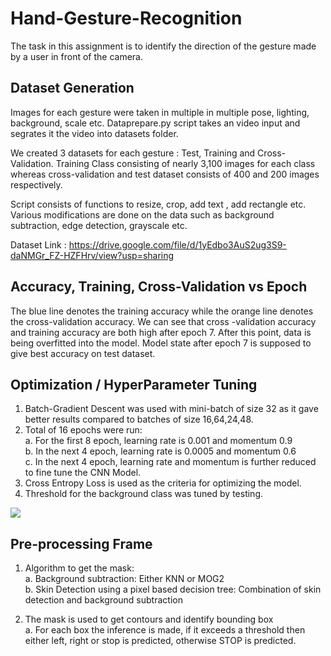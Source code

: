 # Hand-Gesture-Recognition
The task in this assignment is to identify the direction of the gesture made by a user in front of the camera. 

## Dataset Generation
Images for each gesture were taken in multiple in multiple pose, lighting, background, scale etc. Dataprepare.py script takes an video input and segrates it the video into datasets folder.

We created 3 datasets for each gesture : Test, Training and Cross-Validation. Training Class consisting of nearly 3,100 images for each class whereas cross-validation and test dataset consists of 400 and 200 images respectively. 

Script consists of functions to resize, crop, add text , add rectangle etc. Various modifications are done on the data such as background subtraction, edge
detection, grayscale etc.

Dataset Link : https://drive.google.com/file/d/1yEdbo3AuS2ug3S9-daNMGr_FZ-HZFHrv/view?usp=sharing

## Accuracy, Training, Cross-Validation vs Epoch

The blue line denotes the training accuracy while the orange line denotes the cross-validation accuracy. We can see that cross -validation accuracy and training accuracy are both high after epoch 7. After this point, data is being overfitted into the model. Model state after epoch 7 is supposed to give best accuracy on test dataset.

<!-- <img src="https://rahuljain1310.github.io/RahulJainIITD/images_online/HandGesture_Accuracy.jpg"> -->

## Optimization / HyperParameter Tuning

1. Batch-Gradient Descent was used with mini-batch of size 32 as it gave better results compared to batches of size 16,64,24,48.
2. Total of 16 epochs were run:
<br> a. For the first 8 epoch, learning rate is 0.001 and momentum 0.9 
<br> b. In the next 4 epoch, learning rate is 0.0005 and momentum 0.6
<br> c. In the next 4 epoch, learning rate and momentum is further reduced to fine tune the CNN Model.
3. Cross Entropy Loss is used as the criteria for optimizing the model.
4. Threshold for the background class was tuned by testing.

<img src="https://rahuljain1310.github.io/RahulJainIITD/images_online/HandGesture_Architecture.jpg">

## Pre-processing Frame

1. Algorithm to get the mask:
<br>  a. Background subtraction: Either KNN or MOG2
<br>  b. Skin Detection using a pixel based decision tree: Combination of skin detection and background subtraction 

2. The mask is used to get contours and identify bounding box
<br> a. For each box the inference is made, if it exceeds a threshold then either left, right or stop is predicted, otherwise STOP is predicted.